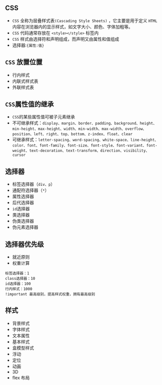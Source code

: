 ## CSS

-   `CSS` 全称为层叠样式表`(Cascading Style Sheets)` ，它主要是用于定义 `HTML` 内容在浏览器内的显示样式，如文字大小、颜色、字体加粗等。
-   `CSS` 代码通常存放在 `<style></style>` 标签内
-   `CSS` 样式由选择符和声明组成，而声明又由属性和值组成
-   选择器:`{属性:值}`

## `CSS` 放置位置

-   行内样式
-   内联式样式表
-   外联样式表

## `CSS`属性值的继承

-   `CSS`的某些属性值可被子元素继承
-   不可继承样式：`display、margin、border、padding、background、height、min-height、max-height、width、min-width、max-width、overflow、position、left、right、top、bottom、z-index、float、clear`
-   可继承样式：`letter-spacing、word-spacing、white-space、line-height、color、font、font-family、font-size、font-style、font-variant、font-weight、text-decoration、text-transform、direction、visibility、cursor`

## 选择器

-   标签选择器（`div、p`）
-   通配符选择器（`*`）
-   属性选择器
-   后代选择器
-   `id`选择器
-   类选择器
-   伪类选择器
-   伪元素选择器

## 选择器优先级

-   就近原则
-   权重计算

```
标签选择器：1
class选择器：10
id选择器：100
行内样式：1000
!important 最高级别，提高样式权重，拥有最高级别
```

## 样式

-   背景样式
-   字体样式
-   文本属性
-   基本样式
-   盒模型样式
-   浮动
-   定位
-   动画
-   3D
-   flex 布局
